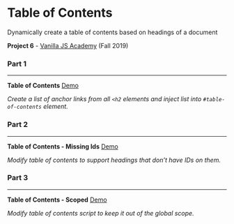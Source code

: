 # Table of Contents
Dynamically create a table of contents based on headings of a document

**Project 6** - [Vanilla JS Academy](https://vanillajsacademy.com/) (Fall 2019)


### Part 1
-------------
**Table of Contents**  [Demo](https://letioneill.github.io/table-of-contents/01-table-of-contents.html)

*Create a list of anchor links from all `<h2` elements and inject list into `#table-of-contents` element.*

### Part 2
-------------
**Table of Contents - Missing Ids**  [Demo](https://letioneill.github.io/table-of-contents/02-table-of-contents-missing-ids.html)

*Modify table of contents to support headings that don’t have IDs on them.*

### Part 3
-------------
**Table of Contents - Scoped**  [Demo](https://letioneill.github.io/table-of-contents/03-table-of-contents-iffe.html)

*Modify table of contents script to keep it out of the global scope.*
